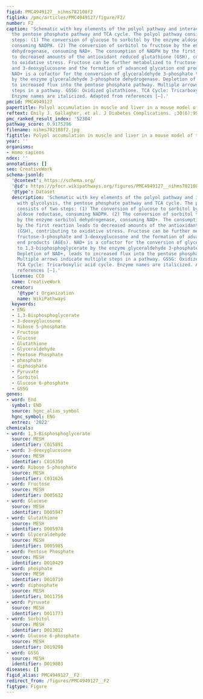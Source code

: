 ```yaml
---
figid: PMC4949127__nihms782108f2
figlink: /pmc/articles/PMC4949127/figure/F2/
number: F2
caption: 'Schematic with key elements of the polyol pathway and interaction with glycolysis,
  the pentose phosphate pathway and TCA cycle. The polyol pathway consists of two
  steps: (1) The conversion of glucose to sorbitol by the enzyme aldose reductase,
  consuming NADPH. (2) The conversion of sorbitol to fructose by the enzyme sorbitol
  dehydrogenase, consuming NAD+. The consumption of NADPH by the first reaction leads
  to decreased amounts of the antioxidant reduced glutathione (GSH), contributing
  to oxidative stress. Fructose can be further metabolized to fructose-3-phosphate
  and 3-deoxyglucosone and the formation of advanced glycation end products (AGEs).
  NAD+ is a cofactor for the conversion of glyceraldehyde 3-phosphate to 1,3-bisphosphoglycerate
  by the enzyme glyceraldehyde 3-phosphate dehydrogenase. Depletion of NAD+, leads
  to increased flux into the pentose phosphate pathway. Multiple arrows indicate multiple
  steps in a pathway. GSSG: Oxidized glutathione. TCA Cycle: Tricarboxylic acid cycle.
  Enzyme names are italicized. Adapted from references [–].'
pmcid: PMC4949127
papertitle: Polyol accumulation in muscle and liver in a mouse model of type 2 diabetes.
reftext: Emily J. Gallagher, et al. J Diabetes Complications. ;30(6):999-1007.
pmc_ranked_result_index: '52304'
pathway_score: 0.9175296
filename: nihms782108f2.jpg
figtitle: Polyol accumulation in muscle and liver in a mouse model of type 2 diabetes
year: ''
organisms:
- Homo sapiens
ndex: ''
annotations: []
seo: CreativeWork
schema-jsonld:
  '@context': https://schema.org/
  '@id': https://pfocr.wikipathways.org/figures/PMC4949127__nihms782108f2.html
  '@type': Dataset
  description: 'Schematic with key elements of the polyol pathway and interaction
    with glycolysis, the pentose phosphate pathway and TCA cycle. The polyol pathway
    consists of two steps: (1) The conversion of glucose to sorbitol by the enzyme
    aldose reductase, consuming NADPH. (2) The conversion of sorbitol to fructose
    by the enzyme sorbitol dehydrogenase, consuming NAD+. The consumption of NADPH
    by the first reaction leads to decreased amounts of the antioxidant reduced glutathione
    (GSH), contributing to oxidative stress. Fructose can be further metabolized to
    fructose-3-phosphate and 3-deoxyglucosone and the formation of advanced glycation
    end products (AGEs). NAD+ is a cofactor for the conversion of glyceraldehyde 3-phosphate
    to 1,3-bisphosphoglycerate by the enzyme glyceraldehyde 3-phosphate dehydrogenase.
    Depletion of NAD+, leads to increased flux into the pentose phosphate pathway.
    Multiple arrows indicate multiple steps in a pathway. GSSG: Oxidized glutathione.
    TCA Cycle: Tricarboxylic acid cycle. Enzyme names are italicized. Adapted from
    references [–].'
  license: CC0
  name: CreativeWork
  creator:
    '@type': Organization
    name: WikiPathways
  keywords:
  - ENG
  - 1,3-Bisphosphoglycerate
  - 3-deoxyglucosone
  - Ribose 5-phosphate
  - Fructose
  - Glucose
  - Glutathione
  - Glyceraldehyde
  - Pentose Phosphate
  - phosphate
  - diphosphate
  - Pyruvate
  - Sorbitol
  - Glucose 6-phosphate
  - GSSG
genes:
- word: End
  symbol: END
  source: hgnc_alias_symbol
  hgnc_symbol: ENG
  entrez: '2022'
chemicals:
- word: 1,3-Bisphosphoglycerate
  source: MESH
  identifier: C015891
- word: 3-deoxyglucosone
  source: MESH
  identifier: C016350
- word: Ribose 5-phosphate
  source: MESH
  identifier: C031626
- word: Fructose
  source: MESH
  identifier: D005632
- word: Glucose
  source: MESH
  identifier: D005947
- word: Glutathione
  source: MESH
  identifier: D005978
- word: Glyceraldehyde
  source: MESH
  identifier: D005985
- word: Pentose Phosphate
  source: MESH
  identifier: D010429
- word: phosphate
  source: MESH
  identifier: D010710
- word: diphosphate
  source: MESH
  identifier: D011756
- word: Pyruvate
  source: MESH
  identifier: D011773
- word: Sorbitol
  source: MESH
  identifier: D013012
- word: Glucose 6-phosphate
  source: MESH
  identifier: D019298
- word: GSSG
  source: MESH
  identifier: D019803
diseases: []
figid_alias: PMC4949127__F2
redirect_from: /figures/PMC4949127__F2
figtype: Figure
---
```

